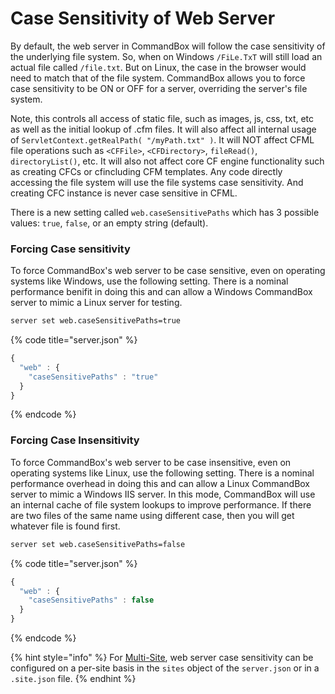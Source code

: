 # Case Sensitivity of Web Server

By default, the web server in CommandBox will follow the case sensitivity of the underlying file system.   So, when on Windows `/FiLe.TxT` will still load an actual file called `/file.txt`.  But on Linux, the case in the browser would need to match that of the file system.  CommandBox allows you to force case sensitivity to be ON or OFF for a server, overriding the server's file system. &#x20;

Note, this controls all access of static file, such as images, js, css, txt, etc as well as the initial lookup of .cfm files.  It will also affect all internal usage of `ServletContext.getRealPath( "/myPath.txt" )`.  It will NOT affect CFML file operations such as `<CFFile>`, `<CFDirectory>`, `fileRead()`, `directoryList()`, etc.  It will also not affect core CF engine functionality such as creating CFCs or cfincluding CFM templates.  Any code directly accessing the file system will use the file systems case sensitivity.  And creating CFC instance is never case sensitive in CFML.

There is a new setting called `web.caseSensitivePaths` which has 3 possible values: `true`, `false`, or an empty string (default).

### Forcing Case sensitivity

To force CommandBox's web server to be case sensitive, even on operating systems like Windows, use the following setting.  There is a nominal performance benifit in doing this and can allow a Windows CommandBox server to mimic a Linux server for testing.

```bash
server set web.caseSensitivePaths=true
```

{% code title="server.json" %}
```javascript
{
  "web" : {
    "caseSensitivePaths" : "true"
  }
}
```
{% endcode %}

### Forcing Case Insensitivity

To force CommandBox's web server to be case insensitive, even on operating systems like Linux, use the following setting.  There is a nominal performance overhead in doing this and can allow a Linux CommandBox server to mimic a Windows IIS server.  In this mode, CommandBox will use an internal cache of file system lookups to improve performance.  If there are two files of the same name using different case, then you will get whatever file is found first.

```bash
server set web.caseSensitivePaths=false
```

{% code title="server.json" %}
```javascript
{
  "web" : {
    "caseSensitivePaths" : false
  }
}
```
{% endcode %}

{% hint style="info" %}
For [Multi-Site](../multi-site-support/), web server case sensitivity can be configured on a per-site basis in the `sites` object of the `server.json` or in a `.site.json` file.
{% endhint %}

